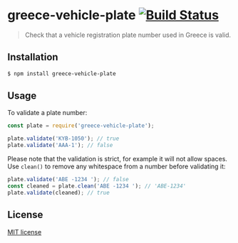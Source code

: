 # greece-vehicle-plate [![Build Status](https://travis-ci.org/alefteris/greece-vehicle-plate.svg?branch=master)](https://travis-ci.org/alefteris/greece-vehicle-plate)

> Check that a vehicle registration plate number used in Greece is valid.

## Installation

```sh
$ npm install greece-vehicle-plate
```

## Usage

To validate a plate number:

```js
const plate = require('greece-vehicle-plate');

plate.validate('ΚΥΒ-1050'); // true
plate.validate('ΑΑΑ-1'); // false
```

Please note that the validation is strict, for example it will not allow spaces. Use `clean()` to remove any whitespace from a number before validating it:

```js
plate.validate('ΑΒΕ -1234 '); // false
const cleaned = plate.clean('ΑΒΕ -1234 '); // 'ΑΒΕ-1234'
plate.validate(cleaned); // true
```

## License

[MIT license](http://opensource.org/licenses/mit-license.php)
